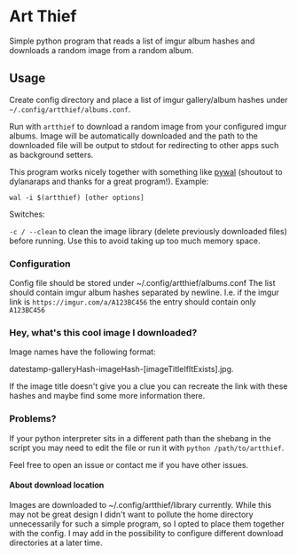 # Art Thief

Simple python program that reads a list of imgur album hashes and downloads a random image from a random album.

## Usage

Create config directory and place a list of imgur gallery/album hashes under `~/.config/artthief/albums.conf`.

Run with `artthief` to download a random image from your configured imgur albums. Image will be automatically downloaded and the path to the downloaded file will be output to stdout for redirecting to other apps such as background setters. 

This program works nicely together with something like [pywal](https://github.com/dylanaraps/pywal) (shoutout to dylanaraps and thanks for a great program!). Example:

```wal -i $(artthief) [other options]```

Switches:

`-c / --clean` to clean the image library (delete previously downloaded files) before running. Use this to avoid taking up too much memory space.

### Configuration

Config file should be stored under ~/.config/artthief/albums.conf
The list should contain imgur album hashes separated by newline.
I.e. if the imgur link is `https://imgur.com/a/A123BC456` the entry should contain only `A123BC456`

### Hey, what's this cool image I downloaded?

Image names have the following format:

datestamp-galleryHash-imageHash-[imageTitleIfItExists].jpg. 

If the image title doesn't give you a clue you can recreate the link with these hashes and maybe find some more information there.

### Problems?

If your python interpreter sits in a different path than the shebang in the script you may need to edit the file or run it with `python /path/to/artthief`.

Feel free to open an issue or contact me if you have other issues.

#### About download location

Images are downloaded to ~/.config/artthief/library currently. While this may not be great design I didn't want to pollute the home directory unnecessarily for such a simple program, so I opted to place them together with the config. I may add in the possibility to configure different download directories at a later time.
